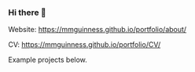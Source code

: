 ### Hi there 👋

Website: https://mmguinness.github.io/portfolio/about/

CV: https://mmguinness.github.io/portfolio/CV/

Example projects below.

